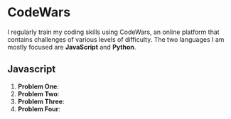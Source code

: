 # CodeWars

I regularly train my coding skills using CodeWars, an online platform that contains challenges of various levels of difficulty.
The two languages I am mostly focused are **JavaScript** and **Python**.

## Javascript
1. **Problem One**:
2. **Problem Two**:
3. **Problem Three**:
4. **Problem Four**:
